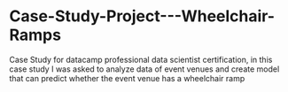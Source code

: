 # Case-Study-Project---Wheelchair-Ramps
Case Study for datacamp  professional data scientist certification, in this case study I was asked to analyze data of event venues and create model that can predict whether the event venue has a wheelchair ramp
